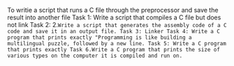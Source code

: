 To writie a script that runs a C file through the preprocessor and save the result into another file
Task 1: Write a script that compiles a C file but does not link
Task 2:
2.`Write a script that generates the assembly code of a C code and save it in an output file.
Task 3: Linker
Task 4: Write a C program that prints exactly "Programming is like building a multilingual puzzle, followed by a new line.
Task 5: Write a C program that prints exactly
Task 6.Write a C program that prints the size of various types on the computer it is compiled and run on. `
